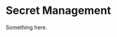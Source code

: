 [title]: # (Secret Management)
[tags]: # (XXX)
[priority]: # (4519)
# Secret Management
Something here.
